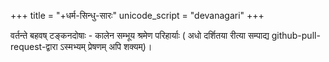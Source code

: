+++
title = "+धर्म-सिन्धु-सारः"
unicode_script = "devanagari"
+++

वर्तन्ते बहवष् टङ्कनदोषाः - कालेन सम्भूय श्रमेण परिहार्याः ( अधो दर्शितया रीत्या सम्पाद्य github-pull-request-द्वारा ऽस्मभ्यम् प्रेषणम् अपि शक्यम्)।